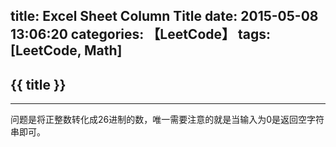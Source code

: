 title: Excel Sheet Column Title
date: 2015-05-08 13:06:20
categories: 【LeetCode】
tags: [LeetCode, Math]
---
## {{ title }} ##

---

问题是将正整数转化成26进制的数，唯一需要注意的就是当输入为0是返回空字符串即可。